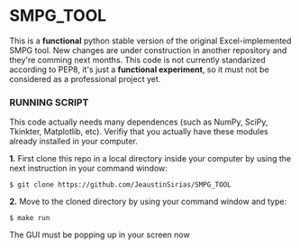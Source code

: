# SMPG_TOOL
This is a **functional** python stable version of the original Excel-implemented SMPG tool. New changes are under construction in another repository and they're comming next months. This code is not currently standarized according to PEP8, it's just a **functional experiment**, so it must not be considered as a professional project yet.


### RUNNING SCRIPT
This code actually needs many dependences (such as NumPy, SciPy, Tkinkter, Matplotlib, etc). Verifiy that you actually have these modules already installed in your computer.

**1.** First clone this repo in a local directory inside your computer by using the next instruction in your command window:
```
$ git clone https://github.com/JeaustinSirias/SMPG_TOOL
```
**2.** Move to the cloned directory by using your command window and type:

```
$ make run
```
The GUI must be popping up in your screen now
